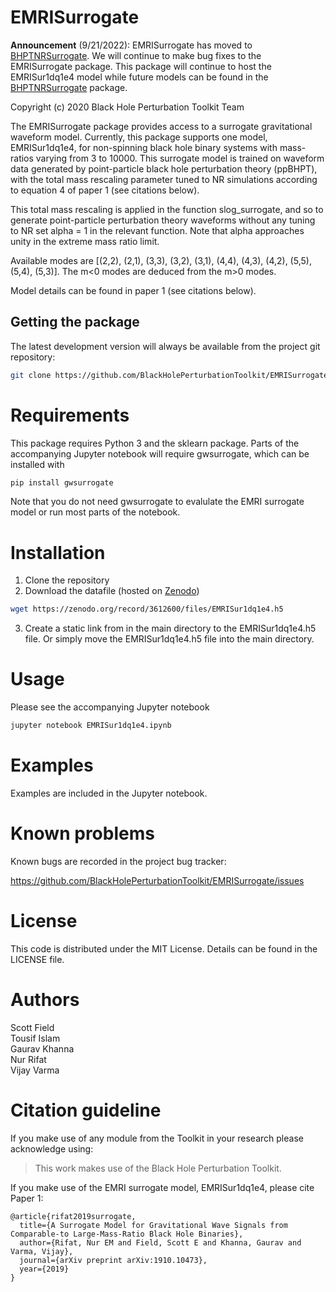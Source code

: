 # EMRISurrogate

**Announcement** (9/21/2022): EMRISurrogate has moved to 
[BHPTNRSurrogate](https://github.com/BlackHolePerturbationToolkit/BHPTNRSurrogate). 
We will continue to make bug fixes to the EMRISurrogate package. This package will 
continue to host the EMRISur1dq1e4 model while future models can be found in the
[BHPTNRSurrogate](https://github.com/BlackHolePerturbationToolkit/BHPTNRSurrogate)
package.

Copyright (c) 2020 Black Hole Perturbation Toolkit Team

The EMRISurrogate package provides access to a surrogate gravitational
waveform model. Currently, this package supports one model, EMRISur1dq1e4,
for non-spinning black hole binary systems with mass-ratios varying from 3 to
10000. This surrogate model is trained on waveform data generated by
point-particle black hole perturbation theory (ppBHPT), with the total mass
rescaling parameter tuned to NR simulations according to equation 4 of
paper 1 (see citations below).

This total mass rescaling is applied in the function slog_surrogate, and
so to generate point-particle perturbation theory waveforms without any
tuning to NR set alpha = 1 in the relevant function. Note that alpha
approaches unity in the extreme mass ratio limit.

Available modes are [(2,2), (2,1), (3,3), (3,2), (3,1), (4,4), (4,3), 
(4,2), (5,5), (5,4), (5,3)]. The m<0 modes are deduced from the m>0 modes.

Model details can be found in paper 1 (see citations below). 

## Getting the package

The latest development version will always be available from the project git
repository:

```bash
git clone https://github.com/BlackHolePerturbationToolkit/EMRISurrogate.git
```

# Requirements

This package requires Python 3 and the sklearn package. Parts of the accompanying
Jupyter notebook will require gwsurrogate, which can be installed with 

```bash
pip install gwsurrogate
```

Note that you do not need gwsurrogate to evalulate the EMRI surrogate model or 
run most parts of the notebook.

# Installation

1. Clone the repository
2. Download the datafile (hosted on [Zenodo](https://zenodo.org/record/3612600#.YYPdG3VKg5k))

```bash
wget https://zenodo.org/record/3612600/files/EMRISur1dq1e4.h5
```

3. Create a static link from in the main directory to the EMRISur1dq1e4.h5 file.
Or simply move the EMRISur1dq1e4.h5 file into the main directory.

# Usage

Please see the accompanying Jupyter notebook

```bash
jupyter notebook EMRISur1dq1e4.ipynb
```

# Examples

Examples are included in the Jupyter notebook.

# Known problems

Known bugs are recorded in the project bug tracker:

https://github.com/BlackHolePerturbationToolkit/EMRISurrogate/issues


# License

This code is distributed under the MIT License. Details can
be found in the LICENSE file.


# Authors

Scott Field  
Tousif Islam  
Gaurav Khanna  
Nur Rifat  
Vijay Varma

# Citation guideline

If you make use of any module from the Toolkit in your research please acknowledge using:

> This work makes use of the Black Hole Perturbation Toolkit.

If you make use of the EMRI surrogate model, EMRISur1dq1e4, please cite Paper 1:

```
@article{rifat2019surrogate,
  title={A Surrogate Model for Gravitational Wave Signals from Comparable-to Large-Mass-Ratio Black Hole Binaries},
  author={Rifat, Nur EM and Field, Scott E and Khanna, Gaurav and Varma, Vijay},
  journal={arXiv preprint arXiv:1910.10473},
  year={2019}
}
```
